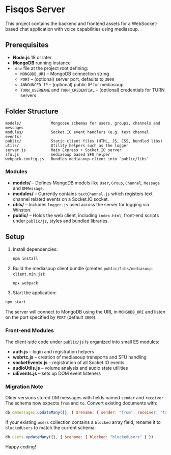 # Fisqos Server

This project contains the backend and frontend assets for a WebSocket-based chat application with voice capabilities using mediasoup.

## Prerequisites

- **Node.js** 18 or later
- **MongoDB** running instance
- `.env` file at the project root defining:
  - `MONGODB_URI` – MongoDB connection string
  - `PORT` – (optional) server port, defaults to `3000`
  - `ANNOUNCED_IP` – (optional) public IP for mediasoup
  - `TURN_USERNAME` and `TURN_CREDENTIAL` – (optional) credentials for TURN servers

## Folder Structure

```
models/             Mongoose schemas for users, groups, channels and messages
modules/            Socket.IO event handlers (e.g. text channel events)
public/             Static client files (HTML, JS, CSS, bundled libs)
utils/              Utility helpers such as the logger
server.js           Main Express + Socket.IO server
sfu.js              mediasoup based SFU helper
webpack.config.js   Bundles mediasoup-client into `public/libs`
```

### Modules
- **models/** – Defines MongoDB models like `User`, `Group`, `Channel`, `Message` and `DMMessage`.
- **modules/** – Currently contains `textChannel.js` which registers text channel related events on a Socket.IO socket.
- **utils/** – Includes `logger.js` used across the server for logging via Winston.
- **public/** – Holds the web client, including `index.html`, front‑end scripts under `public/js`, styles and bundled libraries.

## Setup

1. Install dependencies:
   ```bash
   npm install
   ```
2. Build the mediasoup client bundle (creates `public/libs/mediasoup-client.min.js`):
   ```bash
   npx webpack
   ```
3. Start the application:
 ```bash
 npm start
```
The server will connect to MongoDB using the URL in `MONGODB_URI` and listen on the port specified by `PORT` (default `3000`).

### Front-end Modules

The client-side code under `public/js` is organized into small ES modules:

- **auth.js** – login and registration helpers
- **webrtc.js** – creation of mediasoup transports and SFU handling
- **socketEvents.js** – registration of all Socket.IO events
- **audioUtils.js** – volume analysis and audio state utilities
- **uiEvents.js** – sets up DOM event listeners

### Migration Note

Older versions stored DM messages with fields named `sender` and `receiver`.
The schema now expects `from` and `to`. Convert existing documents with:

```javascript
db.dmmessages.updateMany({}, { $rename: { sender: "from", receiver: "to" } })
```

If your existing `users` collection contains a `blocked` array field, rename it to `blockedUsers` to match the current schema:

```javascript
db.users.updateMany({}, { $rename: { blocked: "blockedUsers" } })
```
Happy coding!